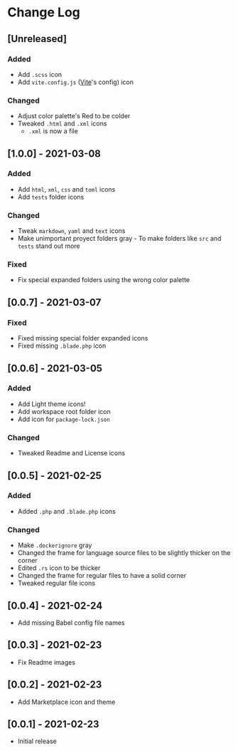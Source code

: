 # Change Log

## [Unreleased]

### Added

- Add `.scss` icon
- Add `vite.config.js` ([Vite](https://vitejs.dev/)'s config) icon

### Changed

- Adjust color palette's Red to be colder
- Tweaked `.html` and `.xml` icons
  - `.xml` is now a file

## [1.0.0] - 2021-03-08

### Added

- Add `html`, `xml`, `css` and `toml` icons
- Add `tests` folder icons

### Changed

- Tweak `markdown`, `yaml` and `text` icons
- Make unimportant proyect folders gray - To make folders like `src` and `tests` stand out more

### Fixed

- Fix special expanded folders using the wrong color palette

## [0.0.7] - 2021-03-07

### Fixed

- Fixed missing special folder expanded icons
- Fixed missing `.blade.php` icon

## [0.0.6] - 2021-03-05

### Added

- Add Light theme icons!
- Add workspace root folder icon
- Add icon for `package-lock.json`

### Changed

- Tweaked Readme and License icons

## [0.0.5] - 2021-02-25

### Added

- Added `.php` and `.blade.php` icons

### Changed

- Make `.dockerignore` gray
- Changed the frame for language source files to be slightly thicker on the corner
- Edited `.rs` icon to be thicker
- Changed the frame for regular files to have a solid corner
- Tweaked regular file icons

## [0.0.4] - 2021-02-24

- Add missing Babel config file names

## [0.0.3] - 2021-02-23

- Fix Readme images

## [0.0.2] - 2021-02-23

- Add Marketplace icon and theme

## [0.0.1] - 2021-02-23

- Initial release
